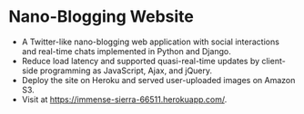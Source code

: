 # Nano-Blogging Website

- A Twitter-like nano-blogging web application with social interactions and real-time chats implemented in Python and Django.
- Reduce load latency and supported quasi-real-time updates by client-side programming as JavaScript, Ajax, and jQuery.
- Deploy the site on Heroku and served user-uploaded images on Amazon S3.
- Visit at https://immense-sierra-66511.herokuapp.com/.
